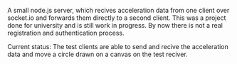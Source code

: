A small node.js server, which recives acceleration data from one client over socket.io and forwards them directly to a second client.
This was a project done for university and is still work in progress. By now there is not a real registration and authentication process.

Current status: The test clients are able to send and recive the acceleration data and move a circle drawn on a canvas on the test reciver.
